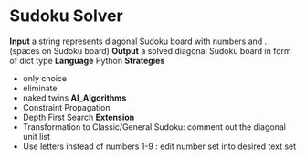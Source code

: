 # Sudoku Solver 
**Input**
a string represents diagonal Sudoku board with numbers and . (spaces on Sudoku board)
**Output**
a solved diagonal Sudoku board in form of dict type 
**Language**
Python 
**Strategies** 
- only choice 
- eliminate 
- naked twins
**AI_Algorithms**
- Constraint Propagation 
- Depth First Search
**Extension**
- Transformation to Classic/General Sudoku: comment out the diagonal unit list 
- Use letters instead of numbers 1-9 : edit number set into desired text set


